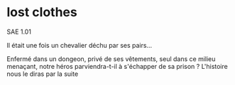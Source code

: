# lost clothes
SAE 1.01

Il était une fois un chevalier déchu par ses pairs...

Enfermé dans un dongeon, privé de ses vêtements, seul dans ce milieu menaçant, notre héros parviendra-t-il à s'échapper de sa prison ?
L'histoire nous le diras par la suite
